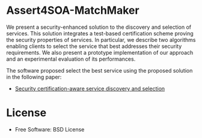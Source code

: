 # Assert4SOA-MatchMaker

We present a security-enhanced solution to the
discovery and selection of services. This solution integrates a
test-based certification scheme proving the security properties
of services. In particular, we describe two algorithms enabling
clients to select the service that best addresses their security requirements.
We also present a prototype implementation of our
approach and an experimental evaluation of its performances.

The software proposed select the best service using the proposed solution in the following paper:
* [Security certification-aware service discovery and selection](http://ieeexplore.ieee.org/xpl/login.jsp?tp=&arnumber=6449460&url=http%3A%2F%2Fieeexplore.ieee.org%2Fxpls%2Fabs_all.jsp%3Farnumber%3D6449460)

# License
  * Free Software: BSD License